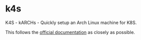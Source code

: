 # k4s

K4S - kARCHs - Quickly setup an Arch Linux machine for K8S.

This follows the [official documentation](https://wiki.archlinux.org/title/Kubernetes) as closely as possible.
